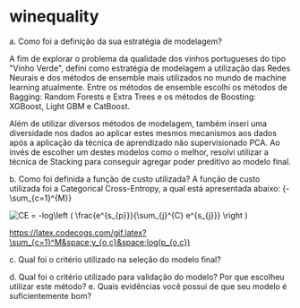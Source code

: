 # winequality

a. Como foi a definição da sua estratégia de modelagem?

A fim de explorar o problema da qualidade dos vinhos portugueses do tipo "Vinho Verde", defini como estratégia de modelagem a utilização das Redes Neurais e dos métodos de ensemble mais utilizados no mundo de machine learning atualmente. Entre os métodos de ensemble escolhi os métodos de Bagging: Random Forests e Extra Trees e os métodos de Boosting: XGBoost, Light GBM e CatBoost. 

Além de utilizar diversos métodos de modelagem, também inseri uma diversidade nos dados ao aplicar estes mesmos mecanismos aos dados após a aplicação da técnica de aprendizado não supervisionado PCA. Ao invés de escolher um destes modelos como o melhor, resolvi utilizar a técnica de Stacking para conseguir agregar poder preditivo ao modelo final. 

b. Como foi definida a função de custo utilizada?
A função de custo utilizada foi a Categorical Cross-Entropy, a qual está apresentada abaixo:
{-\sum_{c=1}^{M}}

<img src="https://latex.codecogs.com/gif.latex?CE&amp;space;=&amp;space;-log\left&amp;space;(&amp;space;\frac{e^{s_{p}}}{\sum_{j}^{C}&amp;space;e^{s_{j}}}&amp;space;\right&amp;space;)" title="CE = -log\left ( \frac{e^{s_{p}}}{\sum_{j}^{C} e^{s_{j}}} \right )">

https://latex.codecogs.com/gif.latex?\sum_{c=1}^M&space;y_{o,c}&space;log(p_{o,c})

c. Qual foi o critério utilizado na seleção do modelo final?

d. Qual foi o critério utilizado para validação do modelo? Por que escolheu utilizar este método?
e. Quais evidências você possui de que seu modelo é suficientemente bom?
